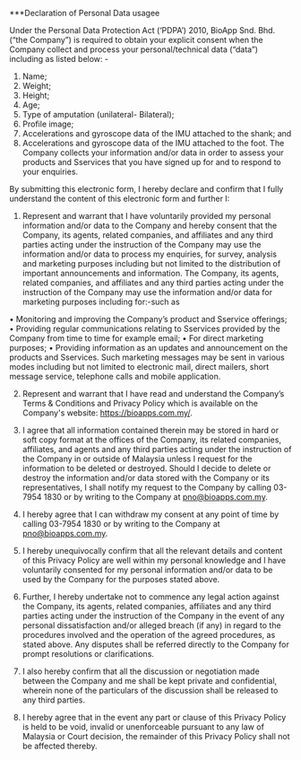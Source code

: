 ***Declaration of Personal Data usagee

Under the Personal Data Protection Act (‘PDPA’) 2010, BioApp Snd. Bhd. (“the Company”) is required to obtain your explicit consent when the Company collect and process your personal/technical data (“data”) including as listed below: -
1.	Name; 
2.	Weight; 
3.	Height;
4.	Age; 
5.	Type of amputation (unilateral- Bilateral); 
6.	Profile image; 
7.	Accelerations and gyroscope data of the IMU attached to the shank; and
8.	Accelerations and gyroscope data of the IMU attached to the foot.
The Company collects your information and/or data in order to assess your products and Sservices that you have signed up for and to respond to your enquiries. 

By submitting this electronic form, I hereby declare and confirm that I fully understand the content of this electronic form and further I:
1.	Represent and warrant that I have voluntarily provided my personal information and/or  data to the Company and hereby consent that the Company, its agents, related companies,  and affiliates  and any third parties acting under the instruction of the Company may use the information and/or data to process my enquiries, for survey, analysis and marketing purposes including but not limited to the distribution of important announcements and information. The Company, its agents, related companies,  and affiliates and any third parties acting under the instruction of the Company may use the information and/or data for marketing purposes including for:-such as

•	Monitoring and improving the Company’s product and Sservice offerings; 
•	Providing regular communications relating to Sservices provided by the Company from time to time for example email; 
•	For direct marketing purposes; 
•	Providing information as an updates and announcement on the products and Sservices. Such marketing messages may be sent in various modes including but not limited to electronic mail, direct mailers, short message service, telephone calls and mobile application. 

2.	Represent and warrant that I have read and understand the Company’s Terms & Conditions and Privacy Policy which is available on the Company's website: https://bioapps.com.my/. 

3.	I agree that all information contained therein may be stored in hard or soft copy format at the offices of the Company, its related companies, affiliates,  and agents and any third parties acting under the instruction of the Company in or outside of Malaysia unless I request for the information to be deleted or destroyed. Should I decide to delete or destroy the information and/or data stored with the Company or its representatives, I shall notify my request to the Company by calling 03-7954 1830 or by writing to the Company at pno@bioapps.com.my.
	 

4.	I hereby agree that I can withdraw my consent at any point of time by calling 03-7954 1830 or by writing to the Company at pno@bioapps.com.my.


5.	I hereby unequivocally confirm that all the relevant details and content of this Privacy Policy are well within my personal knowledge and I have voluntarily consented for my personal information and/or data to be used by the Company for the purposes stated above.
	
6.	Further, I hereby undertake not to commence any legal action against the Company, its agents, related companies, affiliates and any third parties acting under the instruction of the Company in the event of any personal dissatisfaction and/or alleged breach (if any) in regard to the procedures involved and the operation of the agreed procedures, as stated above. Any disputes shall be referred directly to the Company for prompt resolutions or clarifications. 
	
7.	I also hereby confirm that all the discussion or negotiation made between the Company and me shall be kept private and confidential, wherein none of the particulars of the discussion shall be released  to any third parties.
	
8.	I hereby agree that in the event any part or clause of this Privacy Policy is held to be void, invalid or unenforceable pursuant to any law of Malaysia or Court decision, the remainder of this Privacy Policy shall not be affected thereby.

